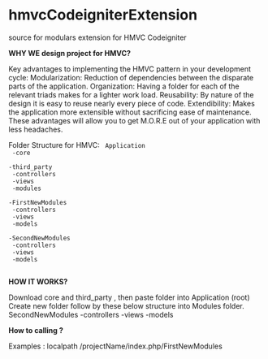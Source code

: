 # hmvcCodeigniterExtension
source for modulars extension for HMVC Codeigniter

<b>WHY WE design project for HMVC? </b>
<br/>
<p>
Key advantages to implementing the HMVC pattern in your development cycle:
Modularization: Reduction of dependencies between the disparate parts of the application.
Organization: Having a folder for each of the relevant triads makes for a lighter work load.
Reusability: By nature of the design it is easy to reuse nearly every piece of code.
Extendibility: Makes the application more extensible without sacrificing ease of maintenance.
These advantages will allow you to get M.O.R.E out of your application with less headaches.
</p>

Folder Structure for HMVC:
<code>
Application <br/>
-core <br/>
-third_party <br/>
-controllers <br/>
-views <br/>
-modules <br/>
  -FirstNewModules <br/>
    -controllers <br/>
    -views <br/>
    -models <br/>
  -SecondNewModules <br/>
    -controllers <br/>
    -views <br/>
    -models <br/>
</code>

<b>HOW IT WORKS?</b>
<p>
Download core and third_party , then paste folder into Application (root)
Create new folder follow by these below structure into Modules folder.
SecondNewModules
    -controllers
    -views
    -models
</p>

<b>How to calling ? </b>
<p>Examples : 
localpath /projectName/index.php/FirstNewModules 
</p>

